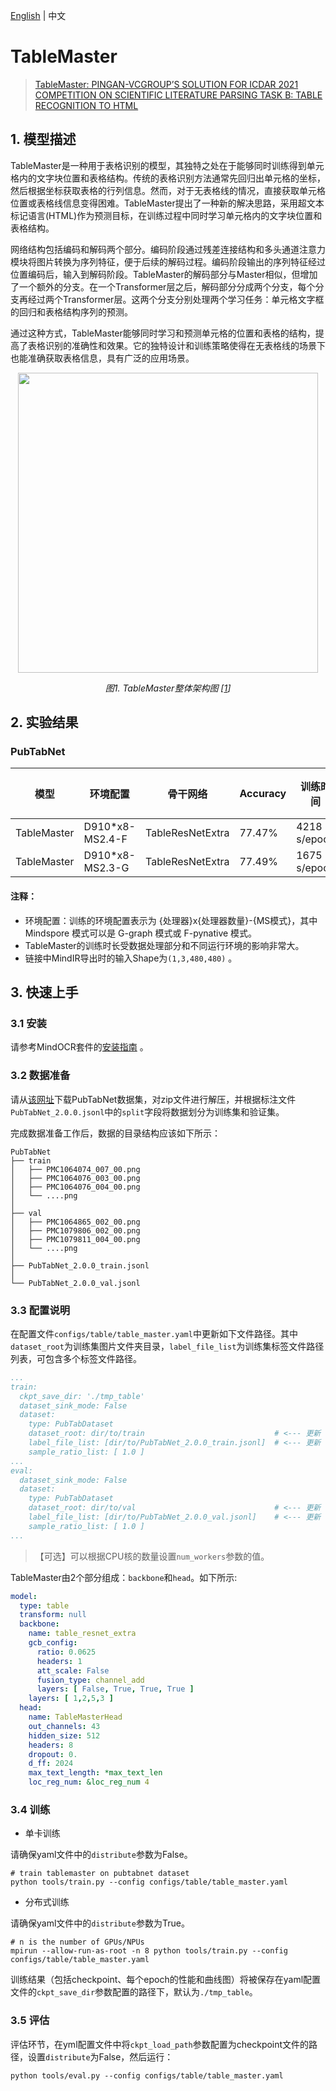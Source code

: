 [English](https://github.com/mindspore-lab/mindocr/blob/main/configs/table/README.md) | 中文

# TableMaster
<!--- Guideline: use url linked to abstract in ArXiv instead of PDF for fast loading.  -->

> [TableMaster: PINGAN-VCGROUP’S SOLUTION FOR ICDAR 2021 COMPETITION ON SCIENTIFIC LITERATURE PARSING TASK B: TABLE RECOGNITION TO HTML](https://arxiv.org/pdf/2105.01848.pdf)

## 1. 模型描述
<!--- Guideline: Introduce the model and architectures. Cite if you use/adopt paper explanation from others. -->

TableMaster是一种用于表格识别的模型，其独特之处在于能够同时训练得到单元格内的文字块位置和表格结构。传统的表格识别方法通常先回归出单元格的坐标，然后根据坐标获取表格的行列信息。然而，对于无表格线的情况，直接获取单元格位置或表格线信息变得困难。TableMaster提出了一种新的解决思路，采用超文本标记语言(HTML)作为预测目标，在训练过程中同时学习单元格内的文字块位置和表格结构。

网络结构包括编码和解码两个部分。编码阶段通过残差连接结构和多头通道注意力模块将图片转换为序列特征，便于后续的解码过程。编码阶段输出的序列特征经过位置编码后，输入到解码阶段。TableMaster的解码部分与Master相似，但增加了一个额外的分支。在一个Transformer层之后，解码部分分成两个分支，每个分支再经过两个Transformer层。这两个分支分别处理两个学习任务：单元格文字框的回归和表格结构序列的预测。

通过这种方式，TableMaster能够同时学习和预测单元格的位置和表格的结构，提高了表格识别的准确性和效果。它的独特设计和训练策略使得在无表格线的场景下也能准确获取表格信息，具有广泛的应用场景。

<p align="center">
  <img src="https://github.com/tonytonglt/mindocr-fork/assets/54050944/556ad4a5-d892-44c4-9d57-c22f6f5510fc" width=480 />
</p>
<p align="center">
  <em> 图1. TableMaster整体架构图 [<a href="#参考文献">1</a>] </em>
</p>

## 2. 实验结果

### PubTabNet
<div align="center">

| **模型**      | **环境配置**        | **骨干网络**    | **Accuracy** | **训练时间**     | **每步耗时**    | **FPS**   | **配置文件**                  | 模型权重下载                                                                                                     |
|-------------|-----------------|-------------|--------------|--------------|-------------|-----------|---------------------------|------------------------------------------------------------------------------------------------------------|
| TableMaster | D910*x8-MS2.4-F | TableResNetExtra   | 77.47%       | 4218 s/epoch | 675 ms/step | 120 img/s | [yaml](table_master.yaml) | [ckpt](https://download-mindspore.osinfra.cn/toolkits/mindocr/tablemaster/table_master-78bf35bb.ckpt) |
| TableMaster | D910*x8-MS2.3-G | TableResNetExtra   | 77.49%       | 1675 s/epoch | 268 ms/step | 296 img/s | [yaml](table_master.yaml) | [ckpt](https://download-mindspore.osinfra.cn/toolkits/mindocr/tablemaster/table_master-78bf35bb.ckpt) |

</div>

#### 注释：
- 环境配置：训练的环境配置表示为 {处理器}x{处理器数量}-{MS模式}，其中 Mindspore 模式可以是 G-graph 模式或 F-pynative 模式。
- TableMaster的训练时长受数据处理部分和不同运行环境的影响非常大。
- 链接中MindIR导出时的输入Shape为`(1,3,480,480)` 。


## 3. 快速上手

### 3.1 安装

请参考MindOCR套件的[安装指南](https://github.com/mindspore-lab/mindocr#installation) 。

### 3.2 数据准备

请从[该网址](https://github.com/ibm-aur-nlp/PubTabNet)下载PubTabNet数据集，对zip文件进行解压，并根据标注文件`PubTabNet_2.0.0.jsonl`中的`split`字段将数据划分为训练集和验证集。

完成数据准备工作后，数据的目录结构应该如下所示：


``` text
PubTabNet
├── train
│   ├── PMC1064074_007_00.png
│   ├── PMC1064076_003_00.png
│   ├── PMC1064076_004_00.png
│   └── ....png
│  
├── val
│   ├── PMC1064865_002_00.png
│   ├── PMC1079806_002_00.png
│   ├── PMC1079811_004_00.png
│   └── ....png
│
├── PubTabNet_2.0.0_train.jsonl
│
└── PubTabNet_2.0.0_val.jsonl
```

### 3.3 配置说明

在配置文件`configs/table/table_master.yaml`中更新如下文件路径。其中`dataset_root`为训练集图片文件夹目录，`label_file_list`为训练集标签文件路径列表，可包含多个标签文件路径。

```yaml
...
train:
  ckpt_save_dir: './tmp_table'
  dataset_sink_mode: False
  dataset:
    type: PubTabDataset
    dataset_root: dir/to/train                             # <--- 更新
    label_file_list: [dir/to/PubTabNet_2.0.0_train.jsonl]  # <--- 更新
    sample_ratio_list: [ 1.0 ]
...
eval:
  dataset_sink_mode: False
  dataset:
    type: PubTabDataset
    dataset_root: dir/to/val                               # <--- 更新
    label_file_list: [dir/to/PubTabNet_2.0.0_val.jsonl]    # <--- 更新
    sample_ratio_list: [ 1.0 ]
...
```

> 【可选】可以根据CPU核的数量设置`num_workers`参数的值。



TableMaster由2个部分组成：`backbone`和`head`。如下所示:

```yaml
model:
  type: table
  transform: null
  backbone:
    name: table_resnet_extra
    gcb_config:
      ratio: 0.0625
      headers: 1
      att_scale: False
      fusion_type: channel_add
      layers: [ False, True, True, True ]
    layers: [ 1,2,5,3 ]
  head:
    name: TableMasterHead
    out_channels: 43
    hidden_size: 512
    headers: 8
    dropout: 0.
    d_ff: 2024
    max_text_length: *max_text_len
    loc_reg_num: &loc_reg_num 4
```

### 3.4 训练

* 单卡训练

请确保yaml文件中的`distribute`参数为False。

``` shell
# train tablemaster on pubtabnet dataset
python tools/train.py --config configs/table/table_master.yaml
```

* 分布式训练

请确保yaml文件中的`distribute`参数为True。

```shell
# n is the number of GPUs/NPUs
mpirun --allow-run-as-root -n 8 python tools/train.py --config configs/table/table_master.yaml
```

训练结果（包括checkpoint、每个epoch的性能和曲线图）将被保存在yaml配置文件的`ckpt_save_dir`参数配置的路径下，默认为`./tmp_table`。

### 3.5 评估

评估环节，在yml配置文件中将`ckpt_load_path`参数配置为checkpoint文件的路径，设置`distribute`为False，然后运行：

``` shell
python tools/eval.py --config configs/table/table_master.yaml
```

